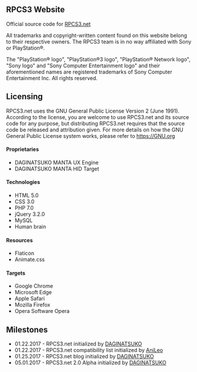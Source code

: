 ## RPCS3 Website
Official source code for [RPCS3.net](https://rpcs3.net "RPCS3 Homepage")

All trademarks and copyright-written content found on this website belong to their respective owners. The RPCS3 team is in no way affiliated with Sony or PlayStation®. 

The "PlayStation® logo", "PlayStation®3 logo", "PlayStation® Network logo", "Sony logo" and "Sony Computer Entertainment logo" and their aforementioned names are registered trademarks of Sony Computer Entertainment Inc. All rights reserved.

## Licensing
RPCS3.net uses the GNU General Public License Version 2 (June 1991). According to the license, you are welcome to use RPCS3.net and its source code for any purpose, but distributing RPCS3.net requires that the source code be released and attribution given. For more details on how the GNU General Public License system works, please refer to https://GNU.org

#### Proprietaries
* DAGINATSUKO MANTA UX Engine
* DAGINATSUKO MANTA HID Target

#### Technologies
* HTML 5.0
* CSS 3.0
* PHP 7.0
* jQuery 3.2.0
* MySQL
* Human brain

#### Resources
* Flaticon
* Animate.css

#### Targets
* Google Chrome
* Microsoft Edge
* Apple Safari
* Mozilla Firefox
* Opera Software Opera

## Milestones
* 01.22.2017 - RPCS3.net initialized by [DAGINATSUKO](https://github.com/DAGINATSUKO "DAGINATSUKO's GitHub profile")
* 01.22.2017 - RPCS3.net compatibility list initialized by [AniLeo](https://github.com/AniLeo "AniLeo's GitHub profile")
* 01.25.2017 - RPCS3.net blog initialized by [DAGINATSUKO](https://github.com/DAGINATSUKO "DAGINATSUKO's GitHub profile")
* 05.01.2017 - RPCS3.net 2.0 Alpha initialized by [DAGINATSUKO](https://github.com/DAGINATSUKO "DAGINATSUKO's GitHub profile")


